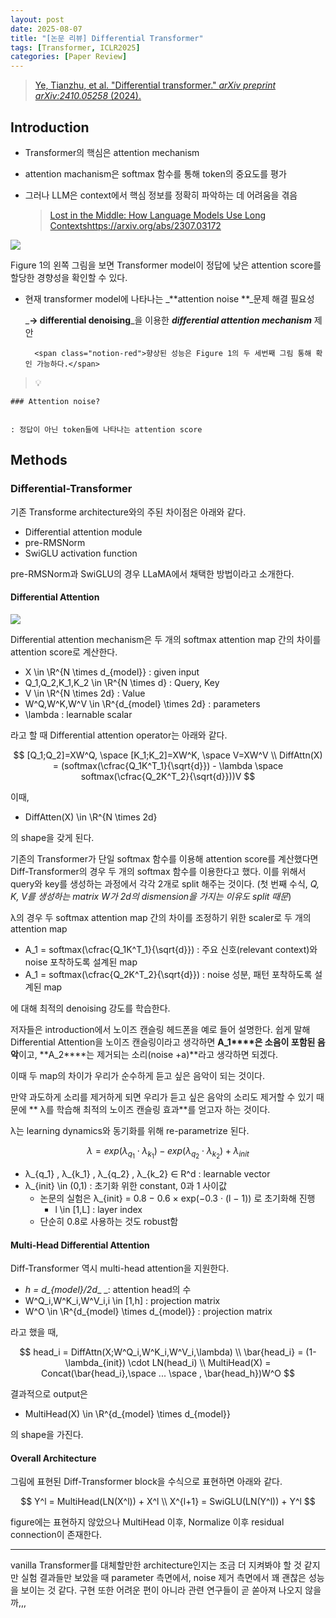 ```yaml
---
layout: post
date: 2025-08-07
title: "[논문 리뷰] Differential Transformer"
tags: [Transformer, ICLR2025]
categories: [Paper Review]
---
```


> [Ye, Tianzhu, et al. "Differential transformer." ](https://arxiv.org/abs/2410.05258)[_arXiv preprint arXiv:2410.05258_](https://arxiv.org/abs/2410.05258)[ (2024).](https://arxiv.org/abs/2410.05258)



## Introduction

- Transformer의 핵심은 attention mechanism
- attention machanism은 softmax 함수를 통해 token의 중요도를 평가
- 그러나 LLM은 context에서 핵심 정보를 정확히 파악하는 데 어려움을 겪음

	> [Lost in the Middle: How Language Models Use Long Contextshttps://arxiv.org/abs/2307.03172](https://arxiv.org/abs/2307.03172)


![](https://prod-files-secure.s3.us-west-2.amazonaws.com/542b861c-36a8-4051-84e5-8804b6728dba/9083ea56-691a-4752-ae26-47f403431ac8/image.png?X-Amz-Algorithm=AWS4-HMAC-SHA256&X-Amz-Content-Sha256=UNSIGNED-PAYLOAD&X-Amz-Credential=ASIAZI2LB466TAWDTHFO%2F20250829%2Fus-west-2%2Fs3%2Faws4_request&X-Amz-Date=20250829T190051Z&X-Amz-Expires=3600&X-Amz-Security-Token=IQoJb3JpZ2luX2VjEGsaCXVzLXdlc3QtMiJHMEUCIQDceaUu%2BTPomCbNavg%2BAh9DdqeLJ6HJgQBjisdmqEpCdAIgUDRpaNknPYGT1UFZicWKb1%2Fn9eZRIIdLqdJL33FTfvoqiAQIxP%2F%2F%2F%2F%2F%2F%2F%2F%2F%2FARAAGgw2Mzc0MjMxODM4MDUiDIWVMeR6%2BZ3YG5iXBCrcA9LozDftRLyfWnl1JnUekOZcyHzvSHe%2BB%2FmSNsCBAIxqv6C2MXPEghw9rw3j4EZVsgzYcbIWRa9jaRtm0p2080P2qhuRgDKcNwmcyTGmEj2gn%2F7XHqG5clZrQR4NK68KTvZ0o3zSesOZDX94LdH5Z7%2B5HWKi1uwhHacTS2kZNHtCeUr9wDGmgLqPgywZieVhuRIZp0oa7yXUCBCcyDsfDQa1f%2BmUV4wo%2FlVPObIJUMkeqfcFp3NA6JNL7JYQ4hj5e%2BFuQC7Po8ULhNwR4ggbuIUnoEXWQjrz81ZDR3Ekd8Vyc9TSM2P897%2F2qR%2F4sV9LCeD%2Fi03B5g7bJ%2FcriCg%2Bn04w4nGj35zZuNzaP9cJEUkmobv3DOC3esEW2z%2BFpwtEuqrMFolwa87RcNBjhzRpC9bt6OiEmciAuWhjgaAdxX1ysoZzRacowGRJ4F9c0ofbq%2BkxwxQyHws3vqraf0wjdg8EvsEC0TDEUYRR0Nkpp9b9CVbiJz74a%2FWP%2BVVjhEbLRboDnv76859UkS2O3uaNzCJIJhS6LlNVfIfsGTFDPw9eRnbnhOcxthHRju5dk3G4xZ6eiUJ1BDMyoHV1QB%2BYvkzt5QaAABVvMxOr61gJjnmZRVSrMJ%2FZf7tJHVy%2FMNjpx8UGOqUBeQqFsLKqzVcMNlSj0PYYgq8jeeLTCr9p4zdb%2FzjzF8FxRqqpxoSug2oyNQdJ8OG31SPX74OvZFLIWeHd0F4Eofa%2FH4mgMPxs%2BQjMhLyYN8ZrMN3L8Rst4yiPqVSfvIZrDBIiPcdKnEdskHaYFFEwq688Ht219HxXYbupOshjBocfXjc6DcmflMDcxwlsB1dncbxW4lrsWf%2B%2FDYfcvbXF1tG77yNS&X-Amz-Signature=ef6b29542bacb3c2742bbc621b3443702514f44c3f9afd3f8df314e515408120&X-Amz-SignedHeaders=host&x-amz-checksum-mode=ENABLED&x-id=GetObject)


Figure 1의 왼쪽 그림을 보면 Transformer model이 정답에 낮은 attention score를 할당한 경향성을 확인할 수 있다.

- 현재 transformer model에 나타나는 _**attention noise **_문제 해결 필요성

	_**→ differential denoising**_을 이용한 _**differential attention mechanism**_ 제안


		<span class="notion-red">향상된 성능은 Figure 1의 두 세번째 그림 통해 확인 가능하다.</span>


> 💡 


	### Attention noise?


	: 정답이 아닌 token들에 나타나는 attention score



## Methods



### Differential-Transformer


기존 Transforme architecture와의 주된 차이점은 아래와 같다.

- Differential attention module
- pre-RMSNorm
- SwiGLU activation function

pre-RMSNorm과 SwiGLU의 경우 LLaMA에서 채택한 방법이라고 소개한다.



#### Differential Attention


![](https://prod-files-secure.s3.us-west-2.amazonaws.com/542b861c-36a8-4051-84e5-8804b6728dba/116d70b2-1963-4810-9167-f4c7d8a06e8f/image.png?X-Amz-Algorithm=AWS4-HMAC-SHA256&X-Amz-Content-Sha256=UNSIGNED-PAYLOAD&X-Amz-Credential=ASIAZI2LB466TAWDTHFO%2F20250829%2Fus-west-2%2Fs3%2Faws4_request&X-Amz-Date=20250829T190051Z&X-Amz-Expires=3600&X-Amz-Security-Token=IQoJb3JpZ2luX2VjEGsaCXVzLXdlc3QtMiJHMEUCIQDceaUu%2BTPomCbNavg%2BAh9DdqeLJ6HJgQBjisdmqEpCdAIgUDRpaNknPYGT1UFZicWKb1%2Fn9eZRIIdLqdJL33FTfvoqiAQIxP%2F%2F%2F%2F%2F%2F%2F%2F%2F%2FARAAGgw2Mzc0MjMxODM4MDUiDIWVMeR6%2BZ3YG5iXBCrcA9LozDftRLyfWnl1JnUekOZcyHzvSHe%2BB%2FmSNsCBAIxqv6C2MXPEghw9rw3j4EZVsgzYcbIWRa9jaRtm0p2080P2qhuRgDKcNwmcyTGmEj2gn%2F7XHqG5clZrQR4NK68KTvZ0o3zSesOZDX94LdH5Z7%2B5HWKi1uwhHacTS2kZNHtCeUr9wDGmgLqPgywZieVhuRIZp0oa7yXUCBCcyDsfDQa1f%2BmUV4wo%2FlVPObIJUMkeqfcFp3NA6JNL7JYQ4hj5e%2BFuQC7Po8ULhNwR4ggbuIUnoEXWQjrz81ZDR3Ekd8Vyc9TSM2P897%2F2qR%2F4sV9LCeD%2Fi03B5g7bJ%2FcriCg%2Bn04w4nGj35zZuNzaP9cJEUkmobv3DOC3esEW2z%2BFpwtEuqrMFolwa87RcNBjhzRpC9bt6OiEmciAuWhjgaAdxX1ysoZzRacowGRJ4F9c0ofbq%2BkxwxQyHws3vqraf0wjdg8EvsEC0TDEUYRR0Nkpp9b9CVbiJz74a%2FWP%2BVVjhEbLRboDnv76859UkS2O3uaNzCJIJhS6LlNVfIfsGTFDPw9eRnbnhOcxthHRju5dk3G4xZ6eiUJ1BDMyoHV1QB%2BYvkzt5QaAABVvMxOr61gJjnmZRVSrMJ%2FZf7tJHVy%2FMNjpx8UGOqUBeQqFsLKqzVcMNlSj0PYYgq8jeeLTCr9p4zdb%2FzjzF8FxRqqpxoSug2oyNQdJ8OG31SPX74OvZFLIWeHd0F4Eofa%2FH4mgMPxs%2BQjMhLyYN8ZrMN3L8Rst4yiPqVSfvIZrDBIiPcdKnEdskHaYFFEwq688Ht219HxXYbupOshjBocfXjc6DcmflMDcxwlsB1dncbxW4lrsWf%2B%2FDYfcvbXF1tG77yNS&X-Amz-Signature=2cad0d24c50f1d1eec2c913d73f5b24083b5b14fe6594ad43e27dc201f276102&X-Amz-SignedHeaders=host&x-amz-checksum-mode=ENABLED&x-id=GetObject)


Differential attention mechanism은 두 개의 softmax attention map 간의 차이를 attention score로 계산한다.

- X \in \R^{N \times d\_{model}} : given input
- Q\_1,Q\_2,K\_1,K\_2 \in \R^{N \times d} : Query, Key
- V \in \R^{N \times 2d} : Value
- W^Q,W^K,W^V \in \R^{d\_{model} \times 2d} : parameters
- \lambda : learnable scalar

라고 할 때 Differential attention operator는 아래와 같다.


$$
[Q_1;Q_2]=XW^Q, \space [K_1;K_2]=XW^K, \space V=XW^V \\
DiffAttn(X) = (softmax(\cfrac{Q_1K^T_1}{\sqrt{d}}) - \lambda \space softmax(\cfrac{Q_2K^T_2}{\sqrt{d}}))V
$$


이때,

- DiffAtten(X) \in \R^{N \times 2d}

의 shape을 갖게 된다.


기존의 Transformer가 단일 softmax 함수를 이용해 attention score를 계산했다면 Diff-Transformer의 경우 두 개의 softmax 함수를 이용한다고 했다. 이를 위해서 query와 key를 생성하는 과정에서 각각 2개로 split 해주는 것이다. <span class="notion-red">(첫 번째 수식, </span><span class="notion-red">_Q, K, V를 생성하는 matrix W가 2d의 dismension을 가지는 이유도 split 때문_</span><span class="notion-red">)</span>


 λ의 경우 두 softmax attention map 간의 차이를 조정하기 위한 scaler로 두 개의 attention map

- A\_1 = softmax(\cfrac{Q\_1K^T\_1}{\sqrt{d}}) : 주요 신호(relevant context)와 noise 포착하도록 설계된 map
- A\_1 = softmax(\cfrac{Q\_2K^T\_2}{\sqrt{d}}) : noise 성분, 패턴 포착하도록 설계된 map 

에 대해 최적의 denoising 강도를 학습한다.


저자들은 introduction에서 노이즈 캔슬링 헤드폰을 예로 들어 설명한다. 쉽게 말해 Differential Attention을 노이즈 캔슬링이라고 생각하면 **A\_1****은 소음이 포함된 음악**이고, **A\_2****는 제거되는 소리(noise +a)**라고 생각하면 되겠다. 


이때 두 map의 차이가 우리가 순수하게 듣고 싶은 음악이 되는 것이다. 


만약 과도하게 소리를 제거하게 되면 우리가 듣고 싶은 음악의 소리도 제거할 수 있기 때문에 ** λ를 학습해 최적의 노이즈 캔슬링 효과**를 얻고자 하는 것이다.


λ는 learning dynamics와 동기화를 위해 re-parametrize 된다.


$$
\lambda = exp(\lambda_{q_1} \cdot \lambda_{k_1}) - exp(\lambda_{q_2} \cdot \lambda_{k_2}) + \lambda_{init}
$$

- λ\_{q\_1} , λ\_{k\_1} , λ\_{q\_2} , λ\_{k\_2} ∈ R^d : learnable vector
- λ\_{init} \in (0,1) : 초기화 위한 constant, 0과 1 사이값
	- 논문의 실험은 λ\_{init} = 0.8 − 0.6 × exp(−0.3 · (l − 1)) 로 초기화해 진행
		- l \in [1,L] : layer index
	- 단순히 0.8로 사용하는 것도 robust함


#### **Multi-Head Differential Attention**


Diff-Transformer 역시 multi-head attention을 지원한다.

- _h = d\_{model}/2d__ _: attention head의 수
- W^Q\_i,W^K\_i,W^V\_i,i \in [1,h] : projection matrix
- W^O \in \R^{d\_{model} \times d\_{model}} : projection matrix

라고 했을 때,


$$
head_i = DiffAttn(X;W^Q_i,W^K_i,W^V_i,\lambda) \\
\bar{head_i} = (1-\lambda_{init}) \cdot LN(head_i) \\
MultiHead(X) = Concat(\bar{head_i},\space ... \space , \bar{head_h})W^O
$$


결과적으로 output은

- MultiHead(X) \in \R^{d\_{model} \times d\_{model}}

의 shape을 가진다.



#### Overall Architecture


그림에 표현된 Diff-Transformer block을 수식으로 표현하면 아래와 같다.


$$
Y^l = MultiHead(LN(X^l)) + X^l \\
X^{l+1} = SwiGLU(LN(Y^l)) + Y^l
$$


figure에는 표현하지 않았으나 MultiHead 이후, Normalize 이후 residual connection이 존재한다.


---


vanilla Transformer를 대체할만한 architecture인지는 조금 더 지켜봐야 할 것 같지만 실험 결과들만 보았을 때 parameter 측면에서, noise 제거 측면에서 꽤 괜찮은 성능을 보이는 것 같다. 구현 또한 어려운 편이 아니라 관련 연구들이 곧 쏟아져 나오지 않을까,,,

